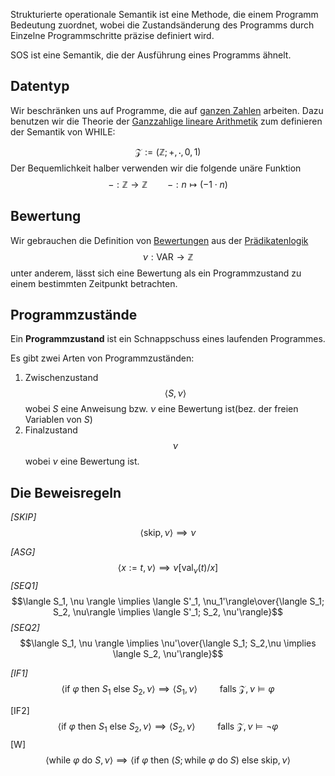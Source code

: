 
Strukturierte operationale Semantik ist eine Methode, die einem Programm Bedeutung zuordnet, wobei die Zustandsänderung des Programms durch Einzelne Programmschritte präzise definiert wird.

SOS ist eine Semantik, die der Ausführung eines Programms ähnelt.

## Datentyp

Wir beschränken uns auf Programme, die auf [ganzen Zahlen](Ganze%20Zahlen.md) arbeiten. Dazu benutzen wir die Theorie der [Ganzzahlige lineare Arithmetik](Logik%20und%20Semantik%20von%20Programiersprachen/Ganzzahlige%20lineare%20Arithmetik.md) zum definieren der Semantik von WHILE:

$$\mathcal Z := (\mathbb Z; +, \cdot, 0, 1)$$
Der Bequemlichkeit halber verwenden wir die folgende unäre Funktion
$$- : \mathbb Z \to \mathbb Z \qquad - : n \mapsto (-1 \cdot n)$$

## Bewertung

Wir gebrauchen die Definition von [Bewertungen](Bewertung.md) aus der [Prädikatenlogik](Logik%20und%20Semantik%20von%20Programiersprachen/Prädikatenlogik.md) 
$$\nu : \text{VAR} \to \mathbb Z$$
unter anderem, lässt sich eine Bewertung als ein Programmzustand zu einem bestimmten Zeitpunkt betrachten.

## Programmzustände
Ein __Programmzustand__ ist ein Schnappschuss eines laufenden Programmes.

Es gibt zwei Arten von Programmzuständen:

1. Zwischenzustand $$\langle S, \nu\rangle$$ wobei $S$ eine Anweisung bzw. $\nu$ eine Bewertung ist(bez. der freien Variablen von $S$)
2. Finalzustand $$\nu$$ wobei $\nu$ eine Bewertung ist.


## Die Beweisregeln

_[SKIP]_
$$\langle \text{skip}, \nu \rangle \implies \nu$$

_[ASG]_
$$\langle x := t, \nu\rangle \implies \nu[\text{val}_{\nu}(t)/x]$$
_[SEQ1]_
$$\langle S_1, \nu \rangle \implies \langle S'_1, \nu_1'\rangle\over{\langle S_1; S_2, \nu\rangle \implies \langle S'_1; S_2, \nu'\rangle}$$
_[SEQ2]_
$$\langle S_1, \nu \rangle \implies \nu'\over{\langle S_1; S_2,\nu \implies \langle S_2, \nu'\rangle}$$

_[IF1]_
$$\langle\text{if }\varphi\text{ then }S_1 \text{ else } S_2, \nu\rangle \implies \langle S_1, \nu\rangle \qquad \text{ falls } \mathcal Z, \nu \vDash \varphi$$

[IF2]
$$\langle\text{if }\varphi\text{ then }S_1 \text{ else } S_2, \nu\rangle \implies \langle S_2, \nu\rangle \qquad \text{ falls } \mathcal Z, \nu \vDash \neg\varphi$$
[W]
$$\langle \text{while }\varphi \text{ do } S, \nu\rangle \implies \langle\text{if }\varphi \text{ then } (S; \text{while } \varphi \text{ do } S) \text{ else skip}, \nu\rangle$$
